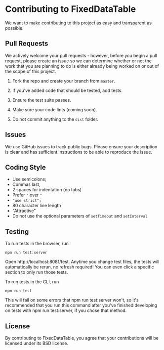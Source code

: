# Contributing to FixedDataTable
We want to make contributing to this project as easy and transparent as possible.

## Pull Requests

We actively welcome your pull requests - however, before you begin a pull request, please create an issue so we can determine whether or not the work that you are planning to do is either already being worked on or out of the scope of this project.

1.  Fork the repo and create your branch from `master`.

2. If you've added code that should be tested, add tests.

3. Ensure the test suite passes.

4. Make sure your code lints (coming soon).

5.  Do not commit anything to the `dist` folder.

## Issues
We use GitHub issues to track public bugs. Please ensure your description is clear and has sufficient instructions to be able to reproduce the issue.

## Coding Style
* Use semicolons;
* Commas last,
* 2 spaces for indentation (no tabs)
* Prefer `'` over `"`
* `"use strict";`
* 80 character line length
* "Attractive"
* Do not use the optional parameters of `setTimeout` and `setInterval`

## Testing

To run tests in the browser, run

```
npm run test:server
```

Open http://localhost:8081/test. Anytime you change test files, the tests will automatically be rerun, no refresh
required! You can even click a specific section to only run those tests.

To run tests in the CLI, run

```
npm run test
```

This will fail on some errors that npm run test:server won't, so it's recommended that you run this command after you've
finished developing on tests with npm run test:server, if you chose that method.

## License
By contributing to FixedDataTable, you agree that your contributions will be licensed under its BSD license.

